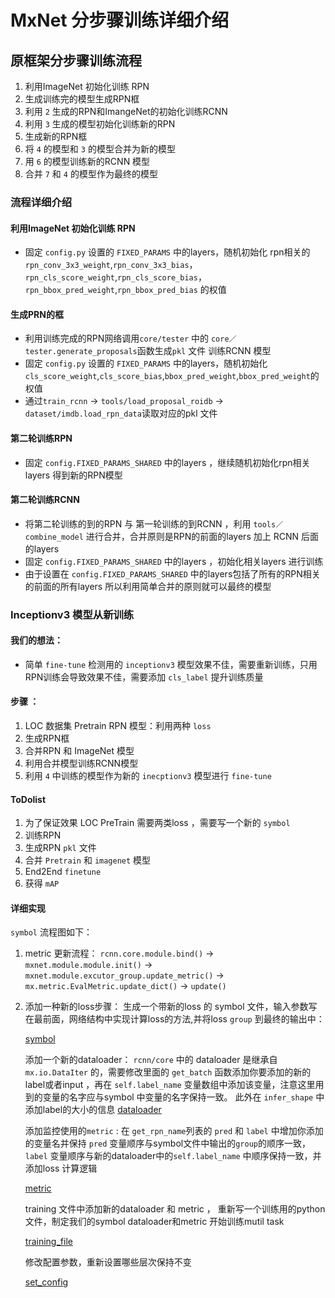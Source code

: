 # MxNet 分步骤训练详细介绍
## 原框架分步骤训练流程
1. 利用ImageNet 初始化训练 RPN 
2. 生成训练完的模型生成RPN框
3. 利用 `2` 生成的RPN和ImangeNet的初始化训练RCNN
4. 利用 `3` 生成的模型初始化训练新的RPN
5. 生成新的RPN框
6. 将 `4` 的模型和 `3` 的模型合并为新的模型
7. 用 `6` 的模型训练新的RCNN 模型
8. 合并 `7` 和 `4` 的模型作为最终的模型

### 流程详细介绍
#### 利用ImageNet 初始化训练 RPN 

* 固定 `config.py` 设置的 `FIXED_PARAMS` 中的layers，随机初始化 rpn相关的`rpn_conv_3x3_weight`,`rpn_conv_3x3_bias`，`rpn_cls_score_weight`,`rpn_cls_score_bias`，`rpn_bbox_pred_weight`,`rpn_bbox_pred_bias` 的权值

#### 生成PRN的框

* 利用训练完成的RPN网络调用`core/tester` 中的 `core／tester.generate_proposals`函数生成`pkl` 文件
训练RCNN 模型
* 固定 `config.py` 设置的 `FIXED_PARAMS` 中的layers，随机初始化 `cls_score_weight`,`cls_score_bias`,`bbox_pred_weight`,`bbox_pred_weight`的权值
* 通过`train_rcnn` -> `tools/load_proposal_roidb` -> `dataset/imdb.load_rpn_data`读取对应的pkl 文件

#### 第二轮训练RPN

* 固定 `config.FIXED_PARAMS_SHARED` 中的layers ，继续随机初始化rpn相关layers 得到新的RPN模型

#### 第二轮训练RCNN
* 将第二轮训练的到的RPN 与 第一轮训练的到RCNN ，利用 `tools／combine_model` 进行合并，合并原则是RPN的前面的layers 加上 RCNN 后面的layers
* 固定 `config.FIXED_PARAMS_SHARED` 中的layers ，初始化相关layers 进行训练
* 由于设置在 `config.FIXED_PARAMS_SHARED` 中的layers包括了所有的RPN相关的前面的所有layers 所以利用简单合并的原则就可以最终的模型

### Inceptionv3 模型从新训练

#### 我们的想法：
* 简单 `fine-tune` 检测用的 `inceptionv3` 模型效果不佳，需要重新训练，只用RPN训练会导致效果不佳，需要添加 `cls_label` 提升训练质量

#### 步骤 ：
1. LOC 数据集 Pretrain RPN 模型：利用两种 `loss`
2. 生成RPN框
3. 合并RPN 和 ImageNet 模型
4. 利用合并模型训练RCNN模型
5. 利用 `4` 中训练的模型作为新的 `inecptionv3` 模型进行 `fine-tune` 

#### ToDolist
1. 为了保证效果 LOC PreTrain 需要两类loss ，需要写一个新的 `symbol`
2. 训练RPN
3. 生成RPN `pkl` 文件 
4. 合并 `Pretrain` 和 `imagenet` 模型
5. End2End `finetune`
6. 获得 `mAP`
 
#### 详细实现
`symbol` 流程图如下：
1. metric 更新流程：
	`rcnn.core.module.bind()` -> `mxnet.module.module.init()` -> `mxnet.module.excutor_group.update_metric()` -> `mx.metric.EvalMetric.update_dict()` -> `update()` 

2. 添加一种新的loss步骤：
	生成一个带新的loss 的 symbol 文件，输入参数写在最前面，网络结构中实现计算loss的方法,并将loss `group` 到最终的输出中：
	
	[symbol](https://github.com/likelyzhao/mxnet/blob/dev-faster-rcnn/example/rcnn/rcnn/symbol/symbol_inceptionv3.py#L391-L456) 
	
	添加一个新的dataloader：
	`rcnn/core` 中的 dataloader 是继承自 `mx.io.DataIter` 的，需要修改里面的 `get_batch` 函数添加你要添加的新的label或者input ，再在 `self.label_name` 变量数组中添加该变量，注意这里用到的变量的名字应与symbol 中变量的名字保持一致。 此外在 `infer_shape` 中添加label的大小的信息
	[dataloader](https://github.com/likelyzhao/mxnet/blob/dev-faster-rcnn/example/rcnn/rcnn/core/loader.py#L397-L586)
	
	添加监控使用的`metric` : 在 `get_rpn_name`列表的 `pred` 和 `label` 中增加你添加的变量名并保持 `pred` 变量顺序与symbol文件中输出的`group`的顺序一致，`label` 变量顺序与新的dataloader中的`self.label_name` 中顺序保持一致，并添加loss 计算逻辑
	
	[metric](https://github.com/likelyzhao/mxnet/blob/dev-faster-rcnn/example/rcnn/rcnn/core/metric.py#L71-L97)
	
	training 文件中添加新的dataloader 和 metric ，
   重新写一个训练用的python 文件，制定我们的symbol dataloader和metric 开始训练mutil task
   
   [training_file](https://github.com/likelyzhao/mxnet/blob/dev-faster-rcnn/example/rcnn/rcnn/tools/train_rpn_mutiltask.py)
   
   修改配置参数，重新设置哪些层次保持不变
   
   [set_config](https://github.com/likelyzhao/mxnet/blob/dev-faster-rcnn/example/rcnn/rcnn/config.py#L169)
   
   
	




